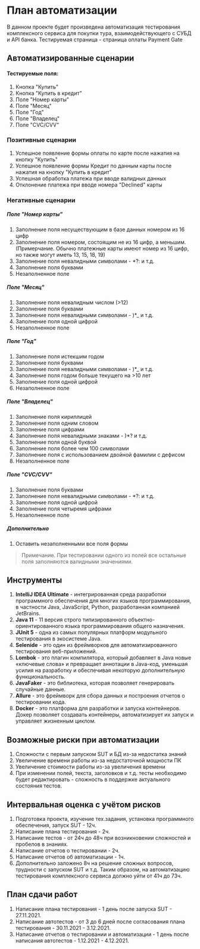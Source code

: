 # План автоматизации
В данном проекте будет произведена автоматизация тестирования комплексного сервиса для покупки тура, взаимодействующего с СУБД и API банка.
Тестируемая страница - страница оплаты Payment Gate

## Автоматизированные сценарии
#### Тестируемые поля:
1. Кнопка "Купить"
2. Кнопка "Купить в кредит"
3. Поле "Номер карты"
4. Поле "Месяц"
5. Поле "Год"
6. Поле "Владелец"
7. Поле "CVC/CVV"

### Позитивные сценарии
1. Успешное появление формы оплаты по карте после нажатия на кнопку "Купить"
2. Успешное появление формы Кредит по данным карты после нажатия на кнопку "Купить в кредит"
3. Успешная обработка платежа при вводе валидных данных
4. Отклонение платежа при вводе номера "Declined" карты

### Негативные сценарии
##### Поле "Номер карты"
1. Заполнение поля несуществующим в базе данных номером из 16 цифр
2. Заполнение поля номером, состоящим не из 16 цифр, а меньшим. (Примерчание. Обычно платежные карты имеют номер из 16 цифр, но также могут иметь 13, 15, 18, 19)
3. Заполнение поля невалидными символами - *?: и т.д.
4. Заполнение поля буквами
5. Незаполненное поле
##### Поле "Месяц"
1. Заполнение поля невалидным числом (>12)
2. Заполнение поля буквами
3. Заполнение поля невалидными символами - )*_ и т.д.
4. Заполнение поля одной цифрой
5. Незаполненное поле
##### Поле "Год"
1. Заполнение поля истекшим годом
2. Заполнение поля буквами
3. Заполнение поля невалидными символами - )*_ и т.д.
4. Заполнение поля годом больше текущего на >10 лет
5. Заполнение поля одной цифрой
6. Незаполненное поле
##### Поле "Владелец"
1. Заполнение поля кириллицей
2. Заполнение поля одним словом
3. Заполнение поля цифрами
4. Заполнение поля невалидными знаками - )*? и т.д.
5. Заполнение поля одной буквой
6. Заполнение поля более чем 100 символами
7. Заполнение поля с использованием двойной фамилии с дефисом
8. Незаполненное поле
##### Поле "CVC/CVV"
1. Заполнение поля буквами
2. Заполнение поля невалидными символами - *?: и т.д.
3. Заполнение поля одной цифрой
4. Заполнение поля четыремя цифрами
5. Незаполненное поле
##### Дополнительно
1. Оставить незаполненными все поля формы

> Примечание. При тестировании одного из полей все остальные поля заполняются валидными значениями.

## Инструменты 
1. **IntelliJ IDEA Ultimate** - интегрированная среда разработки программного обеспечения для многих языков программирования, в частности Java, JavaScript, Python, разработанная компанией JetBrains.
2. **Java 11** - 11 версия строго типизированного объектно-ориентированного языка программирования общего назначения.
3. **JUnit 5** - одна из самых популярных платформ модульного тестирования в экосистеме Java.
4. **Selenide** - это один из фреймворков для автоматизированного тестирования веб-приложений.
5. **Lombok** - это плагин компилятора, который добавляет в Java новые «ключевые слова» и превращает аннотации в Java-код, уменьшая усилия на разработку и обеспечивая некоторую дополнительную функциональность.
6. **JavaFaker** - это библиотека, которая позволяет генерировать случайные данные. 
7. **Allure** - это фреймворк для сбора данных и построения отчетов о тестировании кода.
8. **Docker** - это платформа для разработки и запуска контейнеров. Докер позволяет создавать контейнеры, автоматизирует их запуск и управляет жизненным циклом.

## Возможные риски при автоматизации
1. Сложности с первым запуском SUT и БД из-за недостатка знаний
2. Увеличение времени работы из-за недостаточной мощности ПК
3. Увеличение стоимости работы из-за увеличения времени 
4. При изменении полей, текста, заголовков и т.д. тесты необходимо будет редактировать - сложность в поддержке актуального состояния тестов.

## Интервальная оценка с учётом рисков
1. Подготовка проекта, изучение тех.задания, установка программного обеспечения, запуск SUT - 12ч.
2. Написание плана тестирования - 2ч.
3. Написание тестов - от 24ч до 48ч при возникновении сложностей и пробелов в знаниях.
4. Написание отчетов о тестировании - 2ч.
5. Написание отчетов об автоматизации - 1ч.
6. Дополнительно заложено 8ч на решение сложных вопросов, трудности с запуском SUT и т.д.
Таким образом, на автоматизацию тестирования комплексного сервиса должно уйти от 41ч до 73ч.

## План сдачи работ
1. Написание плана тестирования - 1 день после запуска SUT - 27.11.2021.
2. Написание автотестов - от 3 до 6 дней после согласования плана тестирования - 30.11.2021 - 3.12.2021.
3. Написание отчетов о тестировании и автоматизации - 1 день после написания автотестов - 1.12.2021 - 4.12.2021.


